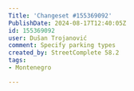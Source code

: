 ```yaml
---
Title: 'Changeset #155369092'
PublishDate: 2024-08-17T12:40:05Z
id: 155369092
user: Dušan Trojanović
comment: Specify parking types
created_by: StreetComplete 58.2
tags:
- Montenegro

---
```

